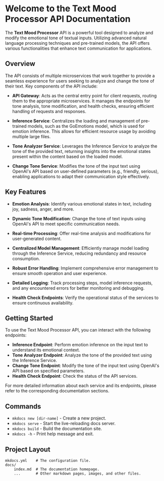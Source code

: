 # Welcome to the Text Mood Processor API Documentation

The **Text Mood Processor** API is a powerful tool designed to analyze and modify the emotional tone of textual inputs. Utilizing advanced natural language processing techniques and pre-trained models, the API offers various functionalities that enhance text communication for applications.

## Overview

The API consists of multiple microservices that work together to provide a seamless experience for users seeking to analyze and change the tone of their text. Key components of the API include:

- **API Gateway**: Acts as the central entry point for client requests, routing them to the appropriate microservices. It manages the endpoints for tone analysis, tone modification, and health checks, ensuring efficient handling of requests and responses.

- **Inference Service**: Centralizes the loading and management of pre-trained models, such as the GoEmotions model, which is used for emotion inference. This allows for efficient resource usage by avoiding multiple large files.

- **Tone Analyzer Service**: Leverages the Inference Service to analyze the tone of the provided text, returning insights into the emotional states present within the content based on the loaded model.

- **Change Tone Service**: Modifies the tone of the input text using OpenAI's API based on user-defined parameters (e.g., friendly, serious), enabling applications to adapt their communication style effectively.

## Key Features

- **Emotion Analysis**: Identify various emotional states in text, including joy, sadness, anger, and more.

- **Dynamic Tone Modification**: Change the tone of text inputs using OpenAI's API to meet specific communication needs.

- **Real-time Processing**: Offer real-time analysis and modifications for user-generated content.

- **Centralized Model Management**: Efficiently manage model loading through the Inference Service, reducing redundancy and resource consumption.

- **Robust Error Handling**: Implement comprehensive error management to ensure smooth operation and user experience.

- **Detailed Logging**: Track processing steps, model inference requests, and any encountered errors for better monitoring and debugging.

- **Health Check Endpoints**: Verify the operational status of the services to ensure continuous availability.

## Getting Started

To use the Text Mood Processor API, you can interact with the following endpoints:

- **Inference Endpoint**: Perform emotion inference on the input text to understand its emotional context.
- **Tone Analyzer Endpoint**: Analyze the tone of the provided text using the Inference Service.
- **Change Tone Endpoint**: Modify the tone of the input text using OpenAI's API based on specified parameters.
- **Health Check Endpoint**: Check the status of the API services.

For more detailed information about each service and its endpoints, please refer to the corresponding documentation sections.

## Commands

* `mkdocs new [dir-name]` - Create a new project.
* `mkdocs serve` - Start the live-reloading docs server.
* `mkdocs build` - Build the documentation site.
* `mkdocs -h` - Print help message and exit.

## Project Layout

    mkdocs.yml    # The configuration file.
    docs/
        index.md  # The documentation homepage.
        ...       # Other markdown pages, images, and other files.
